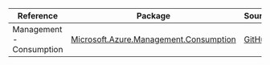 | Reference | Package | Source |
|---|---|---|
|Management - Consumption|[Microsoft.Azure.Management.Consumption](https://www.nuget.org/packages/Microsoft.Azure.Management.Consumption)|[GitHub](https://github.com/Azure/azure-sdk-for-net)|
